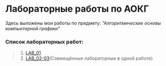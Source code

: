 # Лабораторные работы по АОКГ
Здесь выложены мои работы по предмету: *"Алгоритмические основы компьютерной графики"*
### **Список лабораторных работ:**
>1. [LAB_01](https://github.com/R0mks/AOKG_LABS/LAB_01/)
>2. [LAB_02-03](https://github.com/R0mks/AOKG_LABS/LAB_02-03/)(Совмещённые лабораторные в одной работе)
